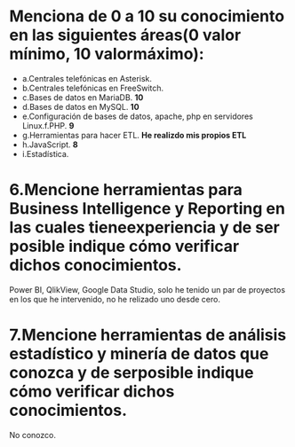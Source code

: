 # Menciona de 0 a 10 su conocimiento en las siguientes áreas(0 valor mínimo, 10 valormáximo):

- a.Centrales telefónicas en Asterisk.
- b.Centrales telefónicas en FreeSwitch.
- c.Bases de datos en MariaDB. **10**
- d.Bases de datos en MySQL. **10**
- e.Configuración de bases de datos, apache, php  en servidores Linux.f.PHP. **9**
- g.Herramientas para hacer ETL. **He realizdo mis propios ETL**
- h.JavaScript. **8**
- i.Estadística.

# 6.Mencione herramientas para Business Intelligence y Reporting en las cuales tieneexperiencia y de ser posible indique cómo verificar dichos conocimientos.

Power BI, QlikView, Google Data Studio, solo he tenido un par de proyectos en los que he intervenido, no he relizado uno desde cero.

# 7.Mencione herramientas de análisis estadístico y minería de datos que conozca y de serposible indique cómo verificar dichos conocimientos.

No conozco.